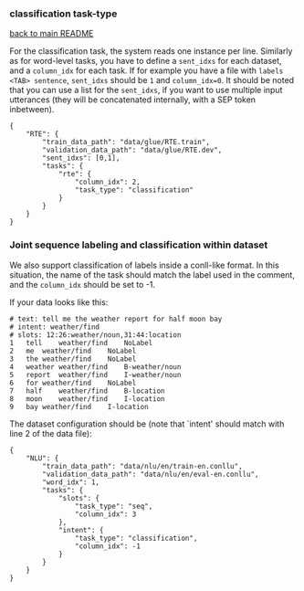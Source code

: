 ### classification task-type
[back to main README](../README.md)

For the classification task, the system reads one instance per line. Similarly
as for word-level tasks, you have to define a `sent_idxs` for each dataset, and
a `column_idx` for each task. If for example you have a file with `labels <TAB>
sentence`, `sent_idxs` should be `1` and `column_idx=0`. It should be noted
that you can use a list for the `sent_idxs`, if you want to use multiple input
utterances (they will be concatenated internally, with a SEP token inbetween).

```
{
    "RTE": {
        "train_data_path": "data/glue/RTE.train",
        "validation_data_path": "data/glue/RTE.dev",
        "sent_idxs": [0,1],
        "tasks": {
            "rte": {
                "column_idx": 2,
                "task_type": "classification"
            }
        }
    }
}

```

### Joint sequence labeling and classification within dataset

We also support classification of labels inside a conll-like format. In this
situation, the name of the task should match the label used in the comment, and
the `column_idx` should be set to -1.

If your data looks like this:
```
# text: tell me the weather report for half moon bay
# intent: weather/find
# slots: 12:26:weather/noun,31:44:location
1	tell	weather/find	NoLabel
2	me	weather/find	NoLabel
3	the	weather/find	NoLabel
4	weather	weather/find	B-weather/noun
5	report	weather/find	I-weather/noun
6	for	weather/find	NoLabel
7	half	weather/find	B-location
8	moon	weather/find	I-location
9	bay	weather/find	I-location

```

The dataset configuration should be (note that `intent' should match with line 2 of the data file):

```
{
    "NLU": {
        "train_data_path": "data/nlu/en/train-en.conllu",
        "validation_data_path": "data/nlu/en/eval-en.conllu",
        "word_idx": 1,
        "tasks": {
            "slots": {
                "task_type": "seq",
                "column_idx": 3
            },
            "intent": {
                "task_type": "classification",
                "column_idx": -1
            }
        }
    }
}
```

